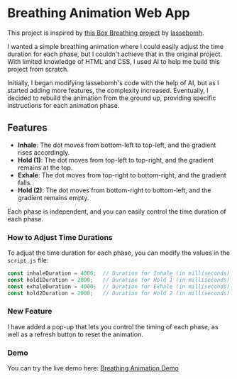 # Breathing Animation Web App

This project is inspired by [this Box Breathing project](https://github.com/lassebomh/box-breathing) by [lassebomh](https://github.com/lassebomh).

I wanted a simple breathing animation where I could easily adjust the time duration for each phase, but I couldn't achieve that in the original project. With limited knowledge of HTML and CSS, I used AI to help me build this project from scratch.

Initially, I began modifying lassebomh's code with the help of AI, but as I started adding more features, the complexity increased. Eventually, I decided to rebuild the animation from the ground up, providing specific instructions for each animation phase.

## Features

- **Inhale**: The dot moves from bottom-left to top-left, and the gradient rises accordingly.
- **Hold (1)**: The dot moves from top-left to top-right, and the gradient remains at the top.
- **Exhale**: The dot moves from top-right to bottom-right, and the gradient falls.
- **Hold (2)**: The dot moves from bottom-right to bottom-left, and the gradient remains empty.

Each phase is independent, and you can easily control the time duration of each phase.

### How to Adjust Time Durations

To adjust the time duration for each phase, you can modify the values in the `script.js` file:

```javascript
const inhaleDuration = 4000;  // Duration for Inhale (in milliseconds)
const hold1Duration = 2000;   // Duration for Hold 1 (in milliseconds)
const exhaleDuration = 4000;  // Duration for Exhale (in milliseconds)
const hold2Duration = 2000;   // Duration for Hold 2 (in milliseconds)
```

### New Feature
I have added a pop-up that lets you control the timing of each phase, as well as a refresh button to reset the animation.

### Demo
You can try the live demo here: [Breathing Animation Demo](https://negisagar.github.io/breathing_box_animation/)
